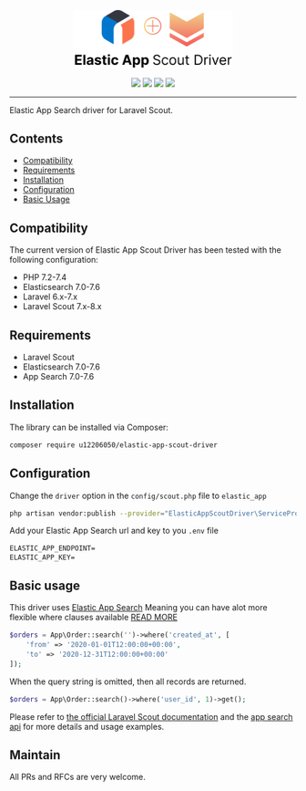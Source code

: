 <p align="center">
    <img width="280px" src="logo.png">
</p>

<p align="center">
    <a href="https://packagist.org/packages/u12206050/elastic-app-scout-driver"><img src="https://poser.pugx.org/u12206050/elastic-app-scout-driver/v/stable"></a>
    <a href="https://packagist.org/packages/u12206050/elastic-app-scout-driver"><img src="https://poser.pugx.org/u12206050/elastic-app-scout-driver/downloads"></a>
    <a href="https://packagist.org/packages/u12206050/elastic-app-scout-driver"><img src="https://poser.pugx.org/u12206050/elastic-app-scout-driver/license"></a>
    <a href="https://paypal.me/day4pay"><img src="https://img.shields.io/badge/donate-paypal-blue"></a>
</p>

---

Elastic App Search driver for Laravel Scout.

## Contents

* [Compatibility](#compatibility)
* [Requirements](#requirements)
* [Installation](#installation)
* [Configuration](#configuration)
* [Basic Usage](#basic-usage)

## Compatibility

The current version of Elastic App Scout Driver has been tested with the following configuration:

* PHP 7.2-7.4
* Elasticsearch 7.0-7.6
* Laravel 6.x-7.x
* Laravel Scout 7.x-8.x

## Requirements

* Laravel Scout
* Elasticsearch 7.0-7.6
* App Search 7.0-7.6

## Installation

The library can be installed via Composer:

```bash
composer require u12206050/elastic-app-scout-driver
```

## Configuration

Change the `driver` option in the `config/scout.php` file to `elastic_app`

```bash
php artisan vendor:publish --provider="ElasticAppScoutDriver\ServiceProvider"
```

Add your Elastic App Search url and key to you `.env` file

```
ELASTIC_APP_ENDPOINT=
ELASTIC_APP_KEY=
```

## Basic usage

This driver uses [Elastic App Search](https://github.com/elastic/app-search-php)
Meaning you can have alot more flexible where clauses available [READ MORE](https://swiftype.com/documentation/app-search/api/search/filters)

```php
$orders = App\Order::search('')->where('created_at', [
    'from' => '2020-01-01T12:00:00+00:00',
    'to' => '2020-12-31T12:00:00+00:00'
]);
```

When the query string is omitted, then all records are returned.
```php
$orders = App\Order::search()->where('user_id', 1)->get();
``` 

Please refer to [the official Laravel Scout documentation](https://laravel.com/docs/6.x/scout)
and the [app search api](https://swiftype.com/documentation/app-search/api/search)
for more details and usage examples.


## Maintain

All PRs and RFCs are very welcome.

